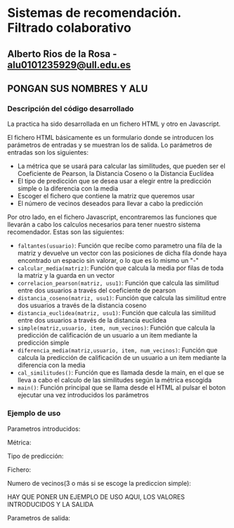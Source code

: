 
# Sistemas de recomendación. Filtrado colaborativo
## Alberto Rios de la Rosa - alu0101235929@ull.edu.es
## PONGAN SUS NOMBRES Y ALU

### Descripción del código desarrollado

La practica ha sido desarrollada en un fichero HTML y otro en Javascript. 

El fichero HTML básicamente es un formulario donde se introducen los parámetros de entradas y se muestran los de salida.
Lo parámetros de entradas son los siguientes:

  * La métrica que se usará para calcular las similitudes, que pueden ser el Coeficiente de Pearson, la Distancia Coseno o la Distancia Euclídea
  * El tipo de predicción que se desea usar a elegir entre la predicción simple o la diferencia con la media
  * Escoger el fichero que contiene la matriz que queremos usar
  * El número de vecinos deseados para llevar a cabo la predicción
  
Por otro lado, en el fichero Javascript, encontraremos las funciones que llevarán a cabo los calculos necesarios para tener nuestro sistema recomendador.
Estas son las siguientes:

  * `faltantes(usuario)`: Función que recibe como parametro una fila de la matriz y devuelve un vector con las posiciones de dicha fila donde haya encontrado un espacio sin valorar, o lo que es lo mismo un "-"
  * `calcular_media(matriz)`: Función que calcula la media por filas de toda la matriz y la guarda en un vector
  * `correlacion_pearson(matriz, usu1)`: Función que calcula las similitud entre dos usuarios a través del coeficiente de pearson
  * `distancia_coseno(matriz, usu1)`: Función que calcula las similitud entre dos usuarios a través de la distancia coseno
  * `distancia_euclidea(matriz, usu1)`: Función que calcula las similitud entre dos usuarios a través de la distancia euclidea
  * `simple(matriz,usuario, item, num_vecinos)`: Función que calcula la predicción de calificación de un usuario a un item mediante la predicción simple
  * `diferencia_media(matriz,usuario, item, num_vecinos)`: Función que calcula la predicción de calificación de un usuario a un item mediante la diferencia con la media
  * `cal_similitudes()`: Función que es llamada desde la main, en el que se lleva a cabo el calculo de las similitudes según la métrica escogida
  * `main()`: Función principal que se llama desde el HTML al pulsar el boton ejecutar una vez introducidos los parámetros
  
 
 ### Ejemplo de uso
 
Parametros introducidos:

 Métrica:
 
 Tipo de predicción:
 
 Fichero:
 
 Numero de vecinos(3 o más si se escoge la prediccion simple):

 
 HAY QUE PONER UN EJEMPLO DE USO AQUI, LOS VALORES INTRODUCIDOS Y LA SALIDA
 
Parametros de salida:
